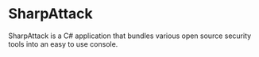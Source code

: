 # SharpAttack

SharpAttack is a C# application that bundles various open source security tools into an easy to use console. 
